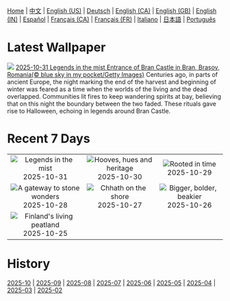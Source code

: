 [Home](../README.md) | [中文](zh-CN.md) | [English (US)](en-US.md) | [Deutsch](de-DE.md) | [English (CA)](en-CA.md) | [English (GB)](en-GB.md) | [English (IN)](en-IN.md) | [Español](es-ES.md) | [Français (CA)](fr-CA.md) | [Français (FR)](fr-FR.md) | [Italiano](it-IT.md) | [日本語](ja-JP.md) | [Português](pt-BR.md)

# Latest Wallpaper
![](https://www.bing.com/th?id=OHR.BranCastle_EN-IN0933024345_UHD.jpg)
[2025-10-31 Legends in the mist Entrance of Bran Castle in Bran, Brașov, Romania(© blue sky in my pocket/Getty Images)](https://www.bing.com/th?id=OHR.BranCastle_EN-IN0933024345_UHD.jpg)
Centuries ago, in parts of ancient Europe, the night marking the end of the harvest and beginning of winter was feared as a time when the worlds of the living and the dead overlapped. Communities lit fires to keep wandering spirits at bay, believing that on this night the boundary between the two faded. These rituals gave rise to Halloween, echoing in legends around Bran Castle.

# Recent 7 Days
|  |  |  |
|:---:|:---:|:---:|
| ![](https://www.bing.com/th?id=OHR.BranCastle_EN-IN0933024345_400x240.jpg "Legends in the mist") 2025-10-31 | ![](https://www.bing.com/th?id=OHR.PushkarFair_EN-IN7248040171_400x240.jpg "Hooves, hues and heritage") 2025-10-30 | ![](https://www.bing.com/th?id=OHR.FanalForest_EN-IN7092889318_400x240.jpg "Rooted in time") 2025-10-29 |
| ![](https://www.bing.com/th?id=OHR.TepliceRocks_EN-IN6945703275_400x240.jpg "A gateway to stone wonders") 2025-10-28 | ![](https://www.bing.com/th?id=OHR.ChhathPuja_EN-IN6737950149_400x240.jpg "Chhath on the shore") 2025-10-27 | ![](https://www.bing.com/th?id=OHR.AfricanRaven_EN-IN6796929078_400x240.jpg "Bigger, bolder, beakier") 2025-10-26 |
| ![](https://www.bing.com/th?id=OHR.MartimoaapaFinland_EN-IN6497772710_400x240.jpg "Finland's living peatland") 2025-10-25 |  |  |

# History
[2025-10](../archives/wallpaper/en-IN/w_2025_10.md) | [2025-09](../archives/wallpaper/en-IN/w_2025_09.md) | [2025-08](../archives/wallpaper/en-IN/w_2025_08.md) | [2025-07](../archives/wallpaper/en-IN/w_2025_07.md) | [2025-06](../archives/wallpaper/en-IN/w_2025_06.md) | [2025-05](../archives/wallpaper/en-IN/w_2025_05.md) | [2025-04](../archives/wallpaper/en-IN/w_2025_04.md) | [2025-03](../archives/wallpaper/en-IN/w_2025_03.md) | [2025-02](../archives/wallpaper/en-IN/w_2025_02.md)
